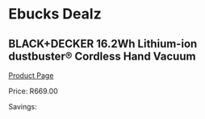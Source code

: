 
# Ebucks Dealz
## BLACK+DECKER 16.2Wh Lithium-ion dustbuster® Cordless Hand Vacuum
[Product Page](https://www.ebucks.com/web/shop/productSelected.do?prodId=1010847265&catId=1158501102)

Price: R669.00

Savings: 


	
